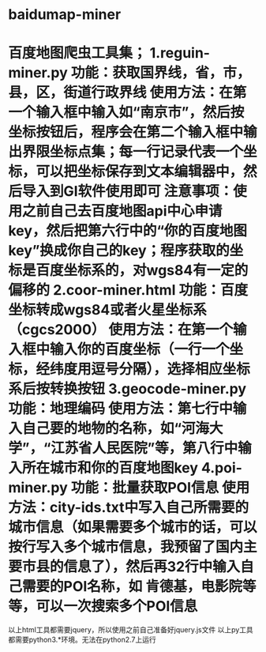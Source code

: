 # baidumap-miner
百度地图爬虫工具集；
1.reguin-miner.py
功能：获取国界线，省，市，县，区，街道行政界线
使用方法：在第一个输入框中输入如“南京市”，然后按坐标按钮后，程序会在第二个输入框中输出界限坐标点集；每一行记录代表一个坐标，可以把坐标保存到文本编辑器中，然后导入到GI软件使用即可
注意事项：使用之前自己去百度地图api中心申请key，然后把第六行中的“你的百度地图key”换成你自己的key；程序获取的坐标是百度坐标系的，对wgs84有一定的偏移的
2.coor-miner.html
功能：百度坐标转成wgs84或者火星坐标系（cgcs2000）
使用方法：在第一个输入框中输入你的百度坐标（一行一个坐标，经纬度用逗号分隔），选择相应坐标系后按转换按钮
3.geocode-miner.py
功能：地理编码
使用方法：第七行中输入自己要的地物的名称，如“河海大学”，“江苏省人民医院”等，第八行中输入所在城市和你的百度地图key
4.poi-miner.py
功能：批量获取POI信息
使用方法：city-ids.txt中写入自己所需要的城市信息（如果需要多个城市的话，可以按行写入多个城市信息，我预留了国内主要市县的信息了），然后再32行中输入自己需要的POI名称，如 肯德基，电影院等等，可以一次搜索多个POI信息
===
以上html工具都需要jquery，所以使用之前自己准备好jquery.js文件
以上py工具都需要python3.*环境。无法在python2.7上运行
